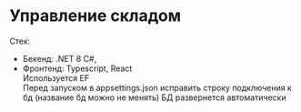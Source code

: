 # Управление складом
Стек: 
- Бекенд: .NET 8 C#,
- Фронтенд: Typescript, React     
Используется EF    
Перед запуском в appsettings.json исправить строку подключения к бд (название бд можно не менять)
БД развернется автоматически     
